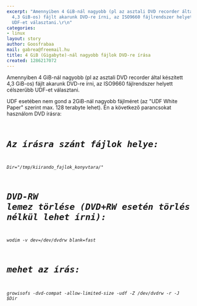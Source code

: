 ```yaml
---
excerpt: "Amennyiben 4 GiB-nál nagyobb (pl az asztali DVD recorder által készített
  4,3 GiB-os) fájlt akarunk DVD-re írni, az ISO9660 fájlrendszer helyett célszerűbb
  UDF-et választani.\r\n"
categories:
- linux
layout: story
author: Goosfrabaa
mail: gabrea@freemail.hu
title: 4 GiB (Gigabyte)-nál nagyobb fájlok DVD-re írása
created: 1286217072
---
```

Amennyiben 4 GiB-nál nagyobb (pl az asztali DVD recorder által készített 4,3 GiB-os) fájlt akarunk DVD-re írni, az ISO9660 fájlrendszer helyett célszerűbb UDF-et választani.
<!--break-->
UDF esetében nem gond a 2GiB-nál nagyobb fájlméret (az "UDF White Paper" szerint max. 128 terabyte lehet). Én a következő parancsokat használom DVD írásra:
<code><em>
# Az írásra szánt fájlok helye:
Dir="/tmp/kiirando_fajlok_konyvtara/"
# DVD-RW lemez törlése (DVD+RW esetén törlés nélkül lehet írni):
wodim -v dev=/dev/dvdrw blank=fast
# mehet az írás:
growisofs -dvd-compat -allow-limited-size -udf -Z /dev/dvdrw -r -J $Dir</em></code>
